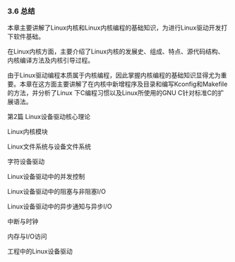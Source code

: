 ### 3.6 总结

本章主要讲解了Linux内核和Linux内核编程的基础知识，为进行Linux驱动开发打下软件基础。

在Linux内核方面，主要介绍了Linux内核的发展史、组成、特点、源代码结构、内核编译方法及内核引导过程。

由于Linux驱动编程本质属于内核编程，因此掌握内核编程的基础知识显得尤为重要。本章在这方面主要讲解了在内核中新增程序及目录和编写Kconfig和Makefile的方法，并分析了Linux 下C编程习惯以及Linux所使用的GNU C针对标准C的扩展语法。

第2篇 Linux设备驱动核心理论

Linux内核模块

Linux文件系统与设备文件系统

字符设备驱动

Linux设备驱动中的并发控制

Linux设备驱动中的阻塞与非阻塞I/O

Linux设备驱动中的异步通知与异步I/O

中断与时钟

内存与I/O访问

工程中的Linux设备驱动

